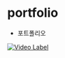 # portfolio

- 포트폴리오

[![Video Label](https://drive.google.com/file/d/1B9RhHETJneuNi__RxMA2S6YtIm308WxU/view?usp=sharing)](https://youtu.be/uLR1RNqJ1Mw?t=0s)
